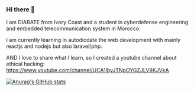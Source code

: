 ### Hi there 👋

I am DIABATE from Ivory Coast and a student in cyberdefense engineering and embedded telecommunication system in Morocco.

I am currently learning in autodicdate the web development with mainly reactjs and nodejs but also laravel/php.

AND I love to share what I learn, so I created a youtube channel about ethical hacking: https://www.youtube.com/channel/UCA1lbyJTNpOYGZJLV9KJVkA


[![Anurag's GitHub stats](https://github-readme-stats.vercel.app/api?username=diabate01)](https://github.com/anuraghazra/github-readme-stats)
